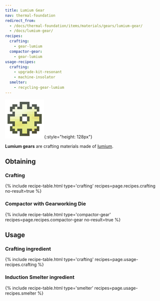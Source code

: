 ```yaml
---
title: Lumium Gear
nav: thermal-foundation
redirect_from:
  - /docs/thermal-foundation/items/materials/gears/lumium-gear/
  - /docs/lumium-gear/
recipes:
  crafting:
    - gear-lumium
  compactor-gear:
    - gear-lumium
usage-recipes:
  crafting:
    - upgrade-kit-resonant
    - machine-insolator
  smelter:
    - recycling-gear-lumium
---
```


![Lumium gear](/assets/images/thermal-foundation/gear-lumium.png){:style="height: 128px"}


**Lumium gears** are crafting materials made of [lumium](/docs/lumium-ingot/).


Obtaining
---------

### Crafting
{% include recipe-table.html type='crafting' recipes=page.recipes.crafting no-result=true %}

### Compactor with Gearworking Die
{% include recipe-table.html type='compactor-gear' recipes=page.recipes.compactor-gear no-result=true %}


Usage
-----

### Crafting ingredient
{% include recipe-table.html type='crafting' recipes=page.usage-recipes.crafting %}

### Induction Smelter ingredient
{% include recipe-table.html type='smelter' recipes=page.usage-recipes.smelter %}
